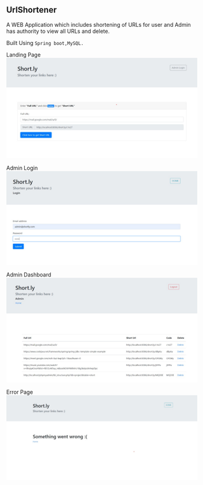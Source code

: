 ## UrlShortener

A WEB Application which includes shortening of URLs for user and Admin has authority to view all URLs and delete.

Built Using <code>Spring boot,MySQL.</code>

Landing Page
<img src="/p1.jpg">

Admin Login
<img src="/p2.jpg">

Admin Dashboard
<img src="/p3.jpg">

Error Page
<img src="/p4.jpg">
